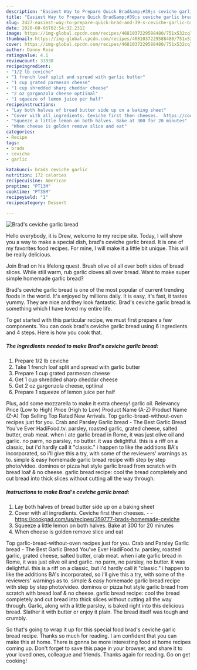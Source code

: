 ```yaml
---
description: "Easiest Way to Prepare Quick Brad&amp;#39;s ceviche garlic bread"
title: "Easiest Way to Prepare Quick Brad&amp;#39;s ceviche garlic bread"
slug: 2427-easiest-way-to-prepare-quick-brad-and-39-s-ceviche-garlic-bread
date: 2020-08-06T02:54:32.231Z
image: https://img-global.cpcdn.com/recipes/4681037229588480/751x532cq70/brads-ceviche-garlic-bread-recipe-main-photo.jpg
thumbnail: https://img-global.cpcdn.com/recipes/4681037229588480/751x532cq70/brads-ceviche-garlic-bread-recipe-main-photo.jpg
cover: https://img-global.cpcdn.com/recipes/4681037229588480/751x532cq70/brads-ceviche-garlic-bread-recipe-main-photo.jpg
author: Danny Rose
ratingvalue: 4.1
reviewcount: 33930
recipeingredient:
- "1/2 lb ceviche"
- "1 french loaf split and spread with garlic butter"
- "1 cup grated parmesan cheese"
- "1 cup shredded sharp cheddar cheese"
- "2 oz gargonzola cheese optiinal"
- "1 squeeze of lemon juice per half"
recipeinstructions:
- "Lay both halves of bread butter side up on a baking sheet"
- "Cover with all ingredients. Ceviche first then cheeses.  https://cookpad.com/us/recipes/359777-brads-homemade-ceviche"
- "Squeeze a little lemon on both halves. Bake at 300 for 20 minutes"
- "When cheese is golden remove slice and eat"
categories:
- Recipe
tags:
- brads
- ceviche
- garlic

katakunci: brads ceviche garlic 
nutrition: 172 calories
recipecuisine: American
preptime: "PT13M"
cooktime: "PT35M"
recipeyield: "1"
recipecategory: Dessert

---
```



![Brad&#39;s ceviche garlic bread](https://img-global.cpcdn.com/recipes/4681037229588480/751x532cq70/brads-ceviche-garlic-bread-recipe-main-photo.jpg)

Hello everybody, it is Drew, welcome to my recipe site. Today, I will show you a way to make a special dish, brad&#39;s ceviche garlic bread. It is one of my favorites food recipes. For mine, I will make it a little bit unique. This will be really delicious.

Join Brad on his lifelong quest. Brush olive oil all over both sides of bread slices. While still warm, rub garlic cloves all over bread. Want to make super simple homemade garlic bread?

Brad&#39;s ceviche garlic bread is one of the most popular of current trending foods in the world. It's enjoyed by millions daily. It is easy, it's fast, it tastes yummy. They are nice and they look fantastic. Brad&#39;s ceviche garlic bread is something which I have loved my entire life.


To get started with this particular recipe, we must first prepare a few components. You can cook brad&#39;s ceviche garlic bread using 6 ingredients and 4 steps. Here is how you cook that.

<!--inarticleads1-->

##### The ingredients needed to make Brad&#39;s ceviche garlic bread:

1. Prepare 1/2 lb ceviche
1. Take 1 french loaf split and spread with garlic butter
1. Prepare 1 cup grated parmesan cheese
1. Get 1 cup shredded sharp cheddar cheese
1. Get 2 oz gargonzola cheese, optiinal
1. Prepare 1 squeeze of lemon juice per half


Plus, add some mozzarella to make it extra cheesy! garlic oil. Relevancy Price (Low to High) Price (High to Low) Product Name (A-Z) Product Name (Z-A) Top Selling Top Rated New Arrivals. Top garlic-bread-without-oven recipes just for you. Crab and Parsley Garlic bread - The Best Garlic Bread You&#39;ve Ever HadiFood.tv. parsley, roasted garlic, grated cheese, salted butter, crab meat. when i ate garlic bread in Rome, it was just olive oil and garlic. no parm, no parsley, no butter. it was delightful. this is a riff on a classic, but i&#39;d hardly call it &#34;classic.&#34; i happen to like the additions BA&#39;s incorporated, so i&#39;ll give this a try, with some of the reviewers&#39; warnings as to. simple &amp; easy homemade garlic bread recipe with step by step photo/video. dominos or pizza hut style garlic bread from scratch with bread loaf &amp; no cheese. garlic bread recipe: cool the bread completely and cut bread into thick slices without cutting all the way through. 

<!--inarticleads2-->

##### Instructions to make Brad&#39;s ceviche garlic bread:

1. Lay both halves of bread butter side up on a baking sheet
1. Cover with all ingredients. Ceviche first then cheeses. -  - https://cookpad.com/us/recipes/359777-brads-homemade-ceviche
1. Squeeze a little lemon on both halves. Bake at 300 for 20 minutes
1. When cheese is golden remove slice and eat


Top garlic-bread-without-oven recipes just for you. Crab and Parsley Garlic bread - The Best Garlic Bread You&#39;ve Ever HadiFood.tv. parsley, roasted garlic, grated cheese, salted butter, crab meat. when i ate garlic bread in Rome, it was just olive oil and garlic. no parm, no parsley, no butter. it was delightful. this is a riff on a classic, but i&#39;d hardly call it &#34;classic.&#34; i happen to like the additions BA&#39;s incorporated, so i&#39;ll give this a try, with some of the reviewers&#39; warnings as to. simple &amp; easy homemade garlic bread recipe with step by step photo/video. dominos or pizza hut style garlic bread from scratch with bread loaf &amp; no cheese. garlic bread recipe: cool the bread completely and cut bread into thick slices without cutting all the way through. Garlic, along with a little parsley, is baked right into this delicious bread. Slather it with butter or enjoy it plain. The bread itself was tough and crumbly. 

So that's going to wrap it up for this special food brad&#39;s ceviche garlic bread recipe. Thanks so much for reading. I am confident that you can make this at home. There is gonna be more interesting food at home recipes coming up. Don't forget to save this page in your browser, and share it to your loved ones, colleague and friends. Thanks again for reading. Go on get cooking!
